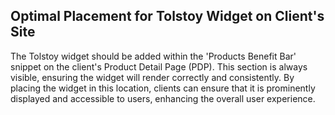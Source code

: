 ## Optimal Placement for Tolstoy Widget on Client's Site

The Tolstoy widget should be added within the 'Products Benefit Bar' snippet on the client's Product Detail Page (PDP). This section is always visible, ensuring the widget will render correctly and consistently. By placing the widget in this location, clients can ensure that it is prominently displayed and accessible to users, enhancing the overall user experience.